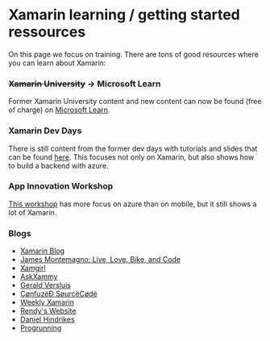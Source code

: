 # Xamarin learning / getting started ressources
On this page we focus on training. There are tons of good resources where you can learn about Xamarin:

### ~~Xamarin University~~ -> Microsoft Learn

Former Xamarin University content and new content can now be found (free of charge) on [Microsoft Learn](https://dotnet.microsoft.com/learn/xamarin). 

### Xamarin Dev Days
There is still content from the former dev days with tutorials and slides that can be found [here](https://github.com/xamarin/dev-days-labs). This focuses not only on Xamarin, but also shows how to build a backend with azure.

### App Innovation Workshop
[This workshop](https://github.com/microsoft/app-innovation-workshop) has more focus on azure than on mobile, but it still shows a lot of Xamarin.

### Blogs
* [Xamarin Blog](https://devblogs.microsoft.com/xamarin/)
* [James Montemagno: Live, Love, Bike, and Code](https://montemagno.com/)
* [Xamgirl](https://xamgirl.com/)
* [AskXammy](https://askxammy.com/)
* [Gerald Versluis](https://blog.verslu.is/)
* [ÇøŋfuzëÐ SøurcëÇødë](https://theconfuzedsourcecode.wordpress.com/)
* [Weekly Xamarin](http://weeklyxamarin.com/)
* [Rendy's Website](http://www.xamboy.com/)
* [Daniel Hindrikes](https://danielhindrikes.se/)
* [Progrunning](https://progrunning.net/)
